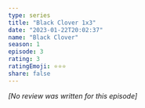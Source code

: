 ```yaml
---
type: series
title: "Black Clover 1x3"
date: "2023-01-22T20:02:37"
name: "Black Clover"
season: 1
episode: 3
rating: 3
ratingEmoji: ⭐️⭐️⭐️
share: false
---
```


*[No review was written for this episode]*
